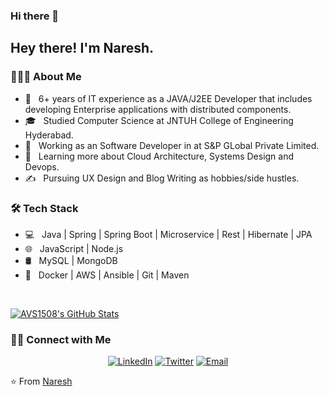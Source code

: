 ### Hi there 👋

<!--
**NareshNalla/NareshNalla** is a ✨ _special_ ✨ repository because its `README.md` (this file) appears on your GitHub profile.

Here are some ideas to get you started:

- 🔭 I’m currently working on ...
- 🌱 I’m currently learning ...
- 👯 I’m looking to collaborate on ...
- 🤔 I’m looking for help with ...
- 💬 Ask me about ...
- 📫 How to reach me: ...
- 😄 Pronouns: ...
- ⚡ Fun fact: ...
-->
<h2> Hey there! I'm Naresh.</h2>

<h3> 👨🏻‍💻 About Me </h3>

- 🤔 &nbsp; 6+ years of IT experience as a JAVA/J2EE Developer that includes developing Enterprise applications with distributed components.
- 🎓 &nbsp; Studied Computer Science  at JNTUH College of Engineering Hyderabad.
- 💼 &nbsp; Working as an Software Developer in at S&P GLobal Private Limited.
- 🌱 &nbsp; Learning more about Cloud Architecture, Systems Design and Devops.
- ✍️ &nbsp; Pursuing UX Design and Blog Writing as hobbies/side hustles.

<h3>🛠 Tech Stack</h3>

- 💻 &nbsp; Java | Spring | Spring Boot | Microservice | Rest | Hibernate | JPA
- 🌐 &nbsp; JavaScript | Node.js 
- 🛢 &nbsp;  MySQL | MongoDB
- 🔧 &nbsp; Docker | AWS | Ansible | Git | Maven


<br/>

[![AVS1508's GitHub Stats](https://github-readme-stats.vercel.app/api?username=NareshNalla&show_icons=true)](https://github.com/NareshNalla)


<h3> 🤝🏻 Connect with Me </h3>

<p align="center">
<a href="https://www.linkedin.com/in/naresh-nalla-127099a3/"><img alt="LinkedIn" src="https://img.shields.io/badge/LinkedIn-GP-blue?style=flat-square&logo=linkedin"></a>
<a href="https://twitter.com/naresh_nalla24?lang=en"><img alt="Twitter" src="https://img.shields.io/badge/Twitter-GP_-blue?style=flat-square&logo=instagram"></a>
<a href="mailto:nrs24@live.com"><img alt="Email" src="https://img.shields.io/badge/Email-gurupadamg@gmail.com-blue?style=flat-square&logo=gmail"></a>
</p>

⭐️ From [Naresh](https://github.com/nareshnalla)
